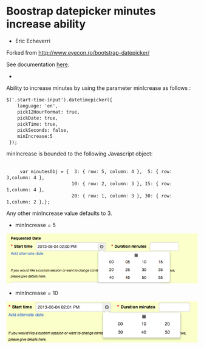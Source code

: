 # Boostrap datepicker minutes increase ability

 - Eric Echeverri

Forked from http://www.eyecon.ro/bootstrap-datepicker/

See documentation [here](http://tarruda.github.com/bootstrap-datetimepicker/).


* 

Ability to increase minutes by using the parameter minIcrease as follows :



~~~{ruby}
$('.start-time-input').datetimepicker({
    language: 'en',
    pick12HourFormat: true, 
    pickDate: true,
    pickTime: true,
    pickSeconds: false,
    minIncrease:5
 });
~~~


minIncrease is bounded to the following Javascript object:


~~~{ruby}

     var minutesObj = {  3: { row: 5, column: 4 },  5: { row: 3,column: 4 },
                        10: { row: 2, column: 3 }, 15: { row: 1,column: 4 },
                        20: { row: 1, column: 3 }, 30: { row: 1,column: 2 },};
~~~

Any other minIncrease value defaults to 3.



* minIncrease = 5


![Figure 1. minIncrease:5  ](figure1.png "Figure 1 Increase minutes interval = 5")



* minIncrease = 10


![Figure 2. minIncrease:10  ](figure2.png "Figure 2 Increase minutes interval = 10")



